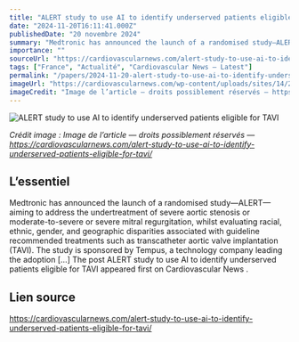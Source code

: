```yaml
---
title: "ALERT study to use AI to identify underserved patients eligible for TAVI"
date: "2024-11-20T16:11:41.000Z"
publishedDate: "20 novembre 2024"
summary: "Medtronic has announced the launch of a randomised study—ALERT—aiming to address the undertreatment of severe aortic stenosis or moderate-to-severe or severe mitral regurgitation, whilst evaluating racial, ethnic, gender, and geographic disparities associated with guideline recommended treatments such as transcatheter aortic valve implantation (TAVI). The study is sponsored by Tempus, a technology company leading the adoption [&#8230;] The post ALERT study to use AI to identify underserved patients eligible for TAVI appeared first on Cardiovascular News ."
importance: ""
sourceUrl: "https://cardiovascularnews.com/alert-study-to-use-ai-to-identify-underserved-patients-eligible-for-tavi/"
tags: ["France", "Actualité", "Cardiovascular News — Latest"]
permalink: "/papers/2024-11-20-alert-study-to-use-ai-to-identify-underserved-patients-eligible-for-tavi"
imageUrl: "https://cardiovascularnews.com/wp-content/uploads/sites/14/2023/05/AdobeStock_190541363.jpeg"
imageCredit: "Image de l’article — droits possiblement réservés — https://cardiovascularnews.com/alert-study-to-use-ai-to-identify-underserved-patients-eligible-for-tavi/"
---
```


![ALERT study to use AI to identify underserved patients eligible for TAVI](https://cardiovascularnews.com/wp-content/uploads/sites/14/2023/05/AdobeStock_190541363.jpeg)

*Crédit image : Image de l’article — droits possiblement réservés — https://cardiovascularnews.com/alert-study-to-use-ai-to-identify-underserved-patients-eligible-for-tavi/*

## L’essentiel

Medtronic has announced the launch of a randomised study—ALERT—aiming to address the undertreatment of severe aortic stenosis or moderate-to-severe or severe mitral regurgitation, whilst evaluating racial, ethnic, gender, and geographic disparities associated with guideline recommended treatments such as transcatheter aortic valve implantation (TAVI). The study is sponsored by Tempus, a technology company leading the adoption [&#8230;] The post ALERT study to use AI to identify underserved patients eligible for TAVI appeared first on Cardiovascular News .

## Lien source

https://cardiovascularnews.com/alert-study-to-use-ai-to-identify-underserved-patients-eligible-for-tavi/

